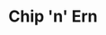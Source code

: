 ---
Name: Chip 'n' Ern
Area: Bingley
Address: '73 Main St, Bingley '
Postcode: BD16 2JA
Web: https://chipnern.co.uk/
Facebook: 
Lat: 
Lng: 
Member: 'no'
Description: Bingley's favourite freehouse micropub. Come enjoy a drink with us!
splash: ChipNErn.jpg
image-credit: 
internal-link: 
internal-link-text: 
LastUpdated: '2025-07-01'
closed-date: 
title: Chip 'n' Ern
permalink: "/venues/chip_n_ern.html"
layout: venue_page
---